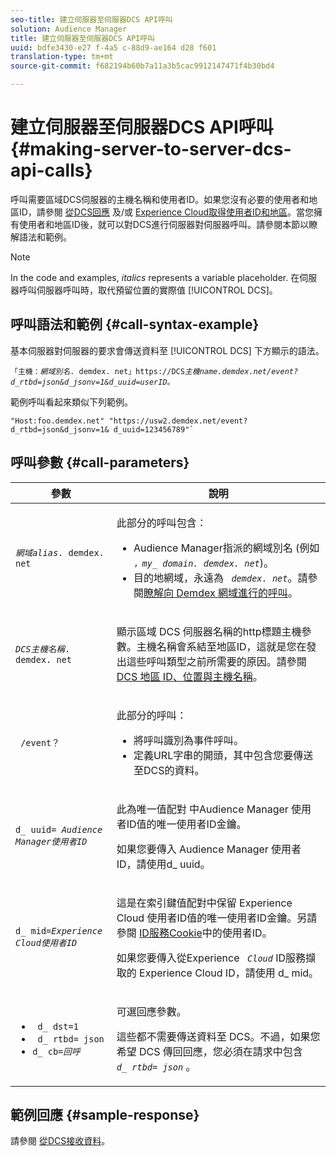 ```yaml
---
seo-title: 建立伺服器至伺服器DCS API呼叫
solution: Audience Manager
title: 建立伺服器至伺服器DCS API呼叫
uuid: bdfe3430-e27 f-4a5 c-88d9-ae164 d28 f601
translation-type: tm+mt
source-git-commit: f682194b60b7a11a3b5cac9912147471f4b30bd4

---
```



# 建立伺服器至伺服器DCS API呼叫 {#making-server-to-server-dcs-api-calls}

呼叫需要區域DCS伺服器的主機名稱和使用者ID。如果您沒有必要的使用者和地區ID，請參閱 [從DCS回應](/help/using/api/dcs-intro/dcs-s2s/dcs-aam-ids.md) 及/或 [Experience Cloud取得使用者ID和地區](/help/using/api/dcs-intro/dcs-s2s/dcs-mcid-ids.md)。當您擁有使用者和地區ID後，就可以對DCS進行伺服器對伺服器呼叫。請參閱本節以瞭解語法和範例。

>[!NOTE]
>
>In the code and examples, *italics* represents a variable placeholder. 在伺服器呼叫伺服器呼叫時，取代預留位置的實際值 [!UICONTROL DCS]。

## 呼叫語法和範例 {#call-syntax-example}

基本伺服器對伺服器的要求會傳送資料至 [!UICONTROL DCS] 下方顯示的語法。

<pre><code>「主機：<i>網域別名</i>. demdex. net」https://DCS<i>主機name.demdex.net/event?d_rtbd=json&amp;d_jsonv=1&amp;d_uuid=user</i><i>ID</i>。</code></pre>

範例呼叫看起來類似下列範例。

```
"Host:foo.demdex.net" "https://usw2.demdex.net/event?d_rtbd=json&d_jsonv=1& d_uuid=123456789"`
```

## 呼叫參數 {#call-parameters}

<table id="table_3AF4466009B64F0C9CBE7904A4096E0C"> 
 <thead> 
  <tr> 
   <th colname="col1" class="entry"> 參數 </th> 
   <th colname="col2" class="entry"> 說明 </th> 
  </tr> 
 </thead>
 <tbody> 
  <tr> 
   <td colname="col1"> <p><code><i>網域alias</i>. demdex. net</code> </p> </td> 
   <td colname="col2"> <p>此部分的呼叫包含： </p> <p> 
     <ul id="ul_3EDA9C7BA6794D06BCB07A75A9BD2372"> 
      <li id="li_74624CA78D6F4536A8164AE1FA1DECB9"><span class="keyword"> Audience Manager指派的網域別名</span> (例如 <i><code> ，my_ domain. demdex. net</code></i>)。 </li> 
      <li id="li_08ABE91CA247403AA480B3FB4BEF83BA">目的地網域，永遠為 <i><code> demdex. net</code></i>。請參閱<a href="../../../reference/demdex-calls.md">瞭解向 Demdex 網域進行的呼叫</a>。 </li> 
     </ul> </p> </td> 
  </tr> 
  <tr> 
   <td colname="col1"> <p><code><i>DCS主機名稱</i>. demdex. net</code> </p> </td> 
   <td colname="col2"> <p>顯示區域 <span class="wintitle"> DCS</span> 伺服器名稱的http標題主機參數。主機名稱會系結至地區ID，這就是您在發出這些呼叫類型之前所需要的原因。請參閱 <a href="../../../api/dcs-intro/dcs-api-reference/dcs-regions.md">DCS 地區 ID、位置與主機名稱</a>。 </p> </td> 
  </tr> 
  <tr> 
   <td colname="col1"> <p><code> /event？</code> </p> </td> 
   <td colname="col2"> <p>此部分的呼叫： </p> <p> 
     <ul id="ul_6332444A305A4F12A7CBE471CA508516"> 
      <li id="li_1C5C111B2B0E4621B3FC0C20D6516041">將呼叫識別為事件呼叫。 </li> 
      <li id="li_DBCE9B1C70604A629ECD7AC0A9052198">定義URL字串的開頭，其中包含您要傳送至DCS的資料。 </li> 
     </ul> </p> </td> 
  </tr> 
  <tr> 
   <td colname="col1"> <p><code>d_ uuid= <i>Audience Manager使用者ID</i></code> </p> </td> 
   <td colname="col2"> <p>此為唯一值配對 <span class="keyword"> 中Audience Manager</span> 使用者ID值的唯一使用者ID金鑰。 </p> <p><code><i></i></code> 如果您要傳入 <span class="keyword"> Audience Manager</span> 使用者ID，請使用d_ uuid。 </p> </td>
  </tr> 
  <tr> 
   <td colname="col1"> <p><code>d_ mid=<i>Experience Cloud使用者ID</i></code> </p> </td> 
   <td colname="col2"> <p>這是在索引鍵值配對中保留 <span class="keyword"> Experience Cloud</span> 使用者ID值的唯一使用者ID金鑰。另請參閱 <a href="../../../api/dcs-intro/dcs-s2s/dcs-mcid-ids.md#get-user-ids-from-service-cookie"> ID服務Cookie</a>中的使用者ID。 </p> <p>如果您要傳入從Experience <i><code> Cloud</code></i> ID服務擷取的 <span class="keyword"> Experience Cloud</span> <span class="keyword"> ID，請使用</span> d_ mid。 </p> </td> 
  </tr> 
  <tr> 
   <td colname="col1"> <p> 
     <ul id="ul_36E2C1A0538D4D2C94DFC1335720A524"> 
      <li id="li_8902EED431CE4F0189A94868FA52DB1F"><code> d_ dst=1</code> </li> 
      <li id="li_4B6B29499D444E31808DE0A9AA0442D0"><code> d_ rtbd= json</code> </li> 
      <li id="li_3430CD0438604B83BE6437E6EC480816"><code>d_ cb=<i>回呼</i></code> </li> 
     </ul> </p> </td> 
   <td colname="col2"> <p>可選回應參數。 </p> <p> 這些都不需要傳送資料至 <span class="wintitle"> DCS</span>。不過，如果您希望 <span class="wintitle"> DCS</span> 傳回回應，您必須在請求中包含 <i><code> d_ rtbd= json</code></i> 。 </p> </td> 
  </tr> 
 </tbody> 
</table>

## 範例回應 {#sample-response}

請參閱 [從DCS接收資料](../../../api/dcs-intro/dcs-event-calls/dcs-url-receive.md)。
